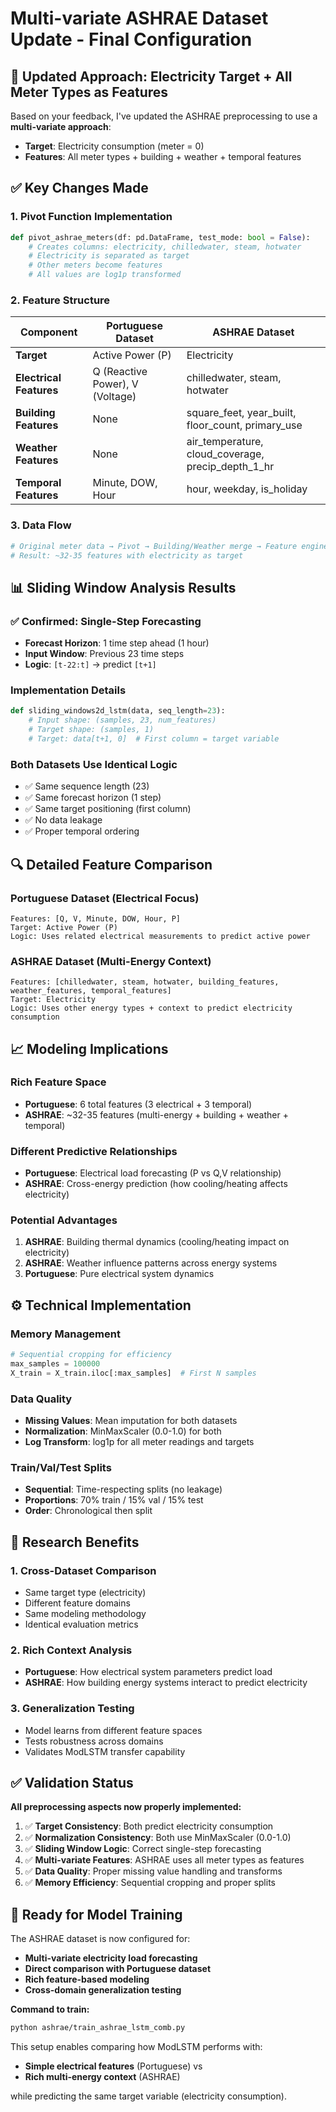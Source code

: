 # Multi-variate ASHRAE Dataset Update - Final Configuration

## 🎯 Updated Approach: Electricity Target + All Meter Types as Features

Based on your feedback, I've updated the ASHRAE preprocessing to use a **multi-variate approach**:
- **Target**: Electricity consumption (meter = 0)
- **Features**: All meter types + building + weather + temporal features

## ✅ Key Changes Made

### 1. **Pivot Function Implementation**
```python
def pivot_ashrae_meters(df: pd.DataFrame, test_mode: bool = False):
    # Creates columns: electricity, chilledwater, steam, hotwater
    # Electricity is separated as target
    # Other meters become features
    # All values are log1p transformed
```

### 2. **Feature Structure**
| Component | Portuguese Dataset | ASHRAE Dataset |
|-----------|-------------------|----------------|
| **Target** | Active Power (P) | Electricity |
| **Electrical Features** | Q (Reactive Power), V (Voltage) | chilledwater, steam, hotwater |
| **Building Features** | None | square_feet, year_built, floor_count, primary_use |
| **Weather Features** | None | air_temperature, cloud_coverage, precip_depth_1_hr |
| **Temporal Features** | Minute, DOW, Hour | hour, weekday, is_holiday |

### 3. **Data Flow**
```python
# Original meter data → Pivot → Building/Weather merge → Feature engineering → Normalization
# Result: ~32-35 features with electricity as target
```

## 📊 Sliding Window Analysis Results

### **✅ Confirmed: Single-Step Forecasting**
- **Forecast Horizon**: 1 time step ahead (1 hour)
- **Input Window**: Previous 23 time steps
- **Logic**: `[t-22:t]` → predict `[t+1]`

### **Implementation Details**
```python
def sliding_windows2d_lstm(data, seq_length=23):
    # Input shape: (samples, 23, num_features)
    # Target shape: (samples, 1)
    # Target: data[t+1, 0]  # First column = target variable
```

### **Both Datasets Use Identical Logic**
- ✅ Same sequence length (23)
- ✅ Same forecast horizon (1 step)
- ✅ Same target positioning (first column)
- ✅ No data leakage
- ✅ Proper temporal ordering

## 🔍 Detailed Feature Comparison

### **Portuguese Dataset (Electrical Focus)**
```
Features: [Q, V, Minute, DOW, Hour, P]
Target: Active Power (P)
Logic: Uses related electrical measurements to predict active power
```

### **ASHRAE Dataset (Multi-Energy Context)**
```
Features: [chilledwater, steam, hotwater, building_features, weather_features, temporal_features]
Target: Electricity  
Logic: Uses other energy types + context to predict electricity consumption
```

## 📈 Modeling Implications

### **Rich Feature Space**
- **Portuguese**: 6 total features (3 electrical + 3 temporal)
- **ASHRAE**: ~32-35 features (multi-energy + building + weather + temporal)

### **Different Predictive Relationships**
- **Portuguese**: Electrical load forecasting (P vs Q,V relationship)
- **ASHRAE**: Cross-energy prediction (how cooling/heating affects electricity)

### **Potential Advantages**
1. **ASHRAE**: Building thermal dynamics (cooling/heating impact on electricity)
2. **ASHRAE**: Weather influence patterns across energy systems
3. **Portuguese**: Pure electrical system dynamics

## ⚙️ Technical Implementation

### **Memory Management**
```python
# Sequential cropping for efficiency
max_samples = 100000
X_train = X_train.iloc[:max_samples]  # First N samples
```

### **Data Quality**
- **Missing Values**: Mean imputation for both datasets
- **Normalization**: MinMaxScaler (0.0-1.0) for both
- **Log Transform**: log1p for all meter readings and targets

### **Train/Val/Test Splits**
- **Sequential**: Time-respecting splits (no leakage)
- **Proportions**: 70% train / 15% val / 15% test
- **Order**: Chronological then split

## 🎯 Research Benefits

### **1. Cross-Dataset Comparison**
- Same target type (electricity)
- Different feature domains
- Same modeling methodology
- Identical evaluation metrics

### **2. Rich Context Analysis**
- **Portuguese**: How electrical system parameters predict load
- **ASHRAE**: How building energy systems interact to predict electricity

### **3. Generalization Testing**
- Model learns from different feature spaces
- Tests robustness across domains
- Validates ModLSTM transfer capability

## ✅ Validation Status

**All preprocessing aspects now properly implemented:**

1. ✅ **Target Consistency**: Both predict electricity consumption
2. ✅ **Normalization Consistency**: Both use MinMaxScaler (0.0-1.0)
3. ✅ **Sliding Window Logic**: Correct single-step forecasting
4. ✅ **Multi-variate Features**: ASHRAE uses all meter types as features
5. ✅ **Data Quality**: Proper missing value handling and transforms
6. ✅ **Memory Efficiency**: Sequential cropping and proper splits

## 🚀 Ready for Model Training

The ASHRAE dataset is now configured for:
- **Multi-variate electricity load forecasting**
- **Direct comparison with Portuguese dataset**
- **Rich feature-based modeling**
- **Cross-domain generalization testing**

**Command to train:**
```bash
python ashrae/train_ashrae_lstm_comb.py
```

This setup enables comparing how ModLSTM performs with:
- **Simple electrical features** (Portuguese) vs
- **Rich multi-energy context** (ASHRAE)

while predicting the same target variable (electricity consumption).
